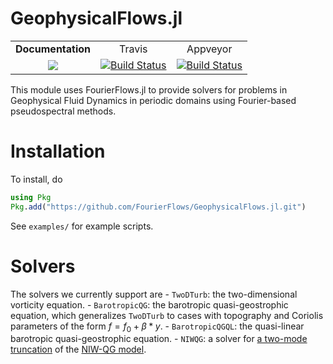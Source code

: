 # GeophysicalFlows.jl

<table>
    <tr align="center">
        <td><b>Documentation</b></td> <td>Travis</td> <td>Appveyor</td>
    </tr>
    <tr align="center">
        <td><a href="https://fourierflows.github.io/GeophysicalFlows.jl/latest/"><img src="https://img.shields.io/badge/docs-latest-blue.svg"></a><!--</br><a href="https://GeophysicalFlows.github.io/GeophysicalFlows.jl/stable/"><img src="https://img.shields.io/badge/docs-stable-blue.svg"></a>--></td> <td><a href="https://travis-ci.org/FourierFlows/GeophysicalFlows.jl"><img src="https://travis-ci.org/FourierFlows/GeophysicalFlows.jl.svg?branch=master" title="Build Status"></a><td><a href="https://ci.appveyor.com/project/navidcy/geophysicalflows-jl"><img src="https://ci.appveyor.com/api/projects/status/7c5f4wfckq5gb6qv?svg=true" title="Build Status"></a></td> 
    </tr>
 </table>

This module uses FourierFlows.jl to provide solvers for problems in Geophysical Fluid Dynamics in
periodic domains using Fourier-based pseudospectral methods.

# Installation

To install, do
```julia
using Pkg
Pkg.add("https://github.com/FourierFlows/GeophysicalFlows.jl.git")
```

See `examples/` for example scripts.

# Solvers 

The solvers we currently support are
    - `TwoDTurb`: the two-dimensional vorticity equation.
    - `BarotropicQG`: the barotropic quasi-geostrophic equation, which generalizes `TwoDTurb` to cases with topography and Coriolis parameters of the form $f = f_0 + \beta*y$.
    - `BarotropicQGQL`: the quasi-linear barotropic quasi-geostrophic equation.
    - `NIWQG`: a solver for [a two-mode truncation]() of the [NIW-QG model]().

[two-mode truncation]: https://www.cambridge.org/core/journals/journal-of-fluid-mechanics/article/stimulated-generation-extraction-of-energy-from-balanced-flow-by-nearinertial-waves/900227E2C12AA98ECEBBE64F4FF21C43
[XV15]: https://www.cambridge.org/core/journals/journal-of-fluid-mechanics/article/generalisedlagrangianmean-model-of-the-interactions-between-nearinertial-waves-and-mean-flow/C4FB1C5ABFBAC3A39B52DDC10F4C723F
[WY16]: https://www.cambridge.org/core/journals/journal-of-fluid-mechanics/article/threecomponent-model-for-the-coupled-evolution-of-nearinertial-waves-quasigeostrophic-flow-and-the-nearinertial-second-harmonic/4F2E61BDD531DEA02D24FBE9A2617DAB 
